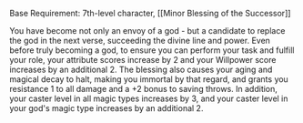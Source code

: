 Base Requirement: 7th-level character, [[Minor Blessing of the Successor]]
 
You have become not only an envoy of a god - but a candidate to replace the god in the next verse, succeeding the divine line and power. Even before truly becoming a god, to ensure you can perform your task and fulfill your role, your attribute scores increase by 2 and your Willpower score increases by an additional 2. The blessing also causes your aging and magical decay to halt, making you immortal by that regard, and grants you resistance 1 to all damage and a +2 bonus to saving throws. In addition, your caster level in all magic types increases by 3, and your caster level in your god's magic type increases by an additional 2.